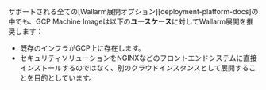 サポートされる全ての[Wallarm展開オプション][deployment-platform-docs]の中でも、GCP Machine Imageは以下の**ユースケース**に対してWallarm展開を推奨します：

* 既存のインフラがGCP上に存在します。
* セキュリティソリューションをNGINXなどのフロントエンドシステムに直接インストールするのではなく、別のクラウドインスタンスとして展開することを目的としています。